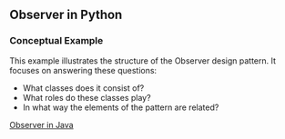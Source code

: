 ## Observer in Python

### Conceptual Example

This example illustrates the structure of the Observer design pattern. It focuses on answering these questions:

* What classes does it consist of?
* What roles do these classes play?
* In what way the elements of the pattern are related?


[Observer in Java](https://refactoring.guru/design-patterns/observer/python/example)